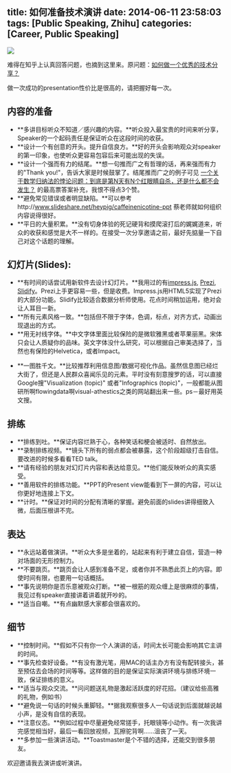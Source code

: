 title: 如何准备技术演讲
date: 2014-06-11 23:58:03
tags: [Public Speaking, Zhihu]
categories: [Career, Public Speaking]
---

![](http://wenzhong.qiniudn.com/ted.jpg)

难得在知乎上认真回答问题，也摘到这里来。原问题：[如何做一个优秀的技术分享？](http://www.zhihu.com/question/21799796/answer/19379700)

做一次成功的presentation性价比是很高的，请把握好每一次。

## 内容的准备
* **多讲目标听众不知道／感兴趣的内容。**听众投入最宝贵的时间来听分享，Speaker的一个起码责任是保证听众在这段时间的收获。
* **设计一个有创意的开头。提升自信良方。**好的开头会影响观众对speaker的第一印象，也使听众更容易包容后来可能出现的失误。
* **设计一个强而有力的结尾。**想一句推而广之有哲理的话，再来强而有力的"Thank you!"，告诉大家是时候鼓掌了。结尾推而广之的例子可见 [一个关于数学归纳法的悖论问题：到底是第N天有N个红眼睛自杀，还是什么都不会发生？](http://www.zhihu.com/question/21262930) 的最高票答案补充，我恨不得点3个赞。
* **避免常见错误或者明显缺陷。**可以参考http://www.slideshare.net/heypig/caffeinenicotine-ppt 蔡老师就如何组织内容说得很好。
* **平日的大量积累。**没有切身体验的死记硬背和摸爬滚打后的娓娓道来，听众的收获和感觉是大不一样的。在接受一次分享邀请之前，最好先掂量一下自己对这个话题的理解。

## 幻灯片(Slides):
* **有时间的话尝试用新软件去设计幻灯片。**我用过的有[impress.js](http://bartaz.github.io/impress.js/), [Prezi](http://prezi.com/), [Slidify](http://ramnathv.github.io/slidify/)。Prezi上手更容易一些，但是收费。Impress.js用HTML5实现了Prezi的大部分功能。Slidify比较适合数据分析师使用。花点时间稍加运用，绝对会让人耳目一新。
* **所有元素风格一致。**包括但不限于字体，色调，标点，对齐方式，动画出现退出的方式。
* **用无衬线字体。**中文字体里面比较保险的是微软雅黑或者苹果丽黑。宋体只会让人质疑你的品味。英文字体没什么研究，可以根据自己审美选择了，当然也有保险的Helvetica，或者Impact。
<!--more-->
* **一图胜千文。**比较推荐利用信息图/数据可视化作品。虽然信息图已经烂大街了，但还是人民群众喜闻乐见的元素。平时没有刻意搜罗的话，可以直接Google搜"Visualization (topic)" 或者"Infographics (topic)"，一般都能从图研所啊flowingdata啊visual-athestics之类的网站翻出来一些。ps－最好用英文搜。

## 排练
* **排练到吐。**保证内容烂熟于心，各种笑话和梗会被适时、自然放出。
* **录制排练视频。**镜头下所有的弱点都会被暴露，这个阶段超级打击自信。要改进的时候多看看TED talk。
* **请有经验的朋友对幻灯片内容和表达给意见。**他们能反映听众的真实感受。
* **善用软件的排练功能。**PPT的Present view能看到下一屏的内容，可以让你更好地连接上下文。
* **计时。**保证对时间的分配有清晰的掌握。避免前面的slides讲得细致入微，后面压根讲不完。

## 表达
* **永远站着做演讲。**听众大多是坐着的，站起来有利于建立自信，营造一种对场面的无形控制力。
* **不要跳页。**跳页会让人感到准备不足，或者你并不熟悉此页上的内容。即使时间有限，也要用一句话概括。
* **事先说明你是否乐意被观众打断。**被一根筋的观众缠上是很麻烦的事情，我见过有speaker直接讲着讲着就开吵的。
* **适当自嘲。**有点幽默感大家都会很喜欢的。

## 细节
* **控制时间。**假如不只有你一个人演讲的话，时间太长可能会影响其它主讲的时间。
* **事先检查好设备。**有没有激光笔，用MAC的话主办方有没有配转接头，甚至预估去会场的时间等等。这样做的目的是保证实际演讲环境与排练环境一致，保证排练的意义。
* **适当与观众交流。**问问题送礼物是激起活跃度的好花招。（建议给些高雅的礼物，例如书）
* **避免说一句话的时候头重脚轻。**据我观察很多人一句话说到后面就越说越小声，是没有自信的表现。
* **注意仪态。**例如过程中尽量避免经常搓手，托眼镜等小动作。有一次我讲完感觉相当好，最后一看回放视频，瓦擦驼背啊……沮丧了一天。
* **多参加一些演讲活动。**Toastmaster是个不错的选择，还能交到很多朋友。

欢迎邀请我去演讲或听演讲。
